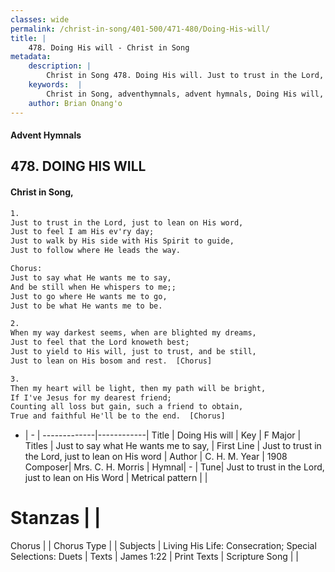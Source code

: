 ```yaml
---
classes: wide
permalink: /christ-in-song/401-500/471-480/Doing-His-will/
title: |
    478. Doing His will - Christ in Song
metadata:
    description: |
        Christ in Song 478. Doing His will. Just to trust in the Lord, just to lean on His word, Just to feel I am His ev'ry day; Just to walk by His side with His Spirit to guide, Just to follow where He leads the way. Chorus: Just to say what He wants me to say, And be still when He whispers to me;; Just to go where He wants me to go, Just to be what He wants me to be.
    keywords:  |
        Christ in Song, adventhymnals, advent hymnals, Doing His will, Just to trust in the Lord, just to lean on His word. Just to say what He wants me to say,
    author: Brian Onang'o
---
```


#### Advent Hymnals
## 478. DOING HIS WILL
####  Christ in Song,

```txt
1.
Just to trust in the Lord, just to lean on His word,
Just to feel I am His ev'ry day;
Just to walk by His side with His Spirit to guide,
Just to follow where He leads the way.

Chorus:
Just to say what He wants me to say,
And be still when He whispers to me;;
Just to go where He wants me to go,
Just to be what He wants me to be.

2.
When my way darkest seems, when are blighted my dreams,
Just to feel that the Lord knoweth best;
Just to yield to His will, just to trust, and be still,
Just to lean on His bosom and rest.  [Chorus]

3.
Then my heart will be light, then my path will be bright,
If I've Jesus for my dearest friend;
Counting all loss but gain, such a friend to obtain,
True and faithful He'll be to the end.  [Chorus]

```

- |   -  |
-------------|------------|
Title | Doing His will |
Key | F Major |
Titles | Just to say what He wants me to say, |
First Line | Just to trust in the Lord, just to lean on His word |
Author | C. H. M.
Year | 1908
Composer| Mrs. C. H. Morris |
Hymnal|  - |
Tune| Just to trust in the Lord, just to lean on His Word |
Metrical pattern | |
# Stanzas |  |
Chorus |  |
Chorus Type |  |
Subjects | Living His Life: Consecration; Special Selections: Duets |
Texts | James 1:22 |
Print Texts | 
Scripture Song |  |
    
